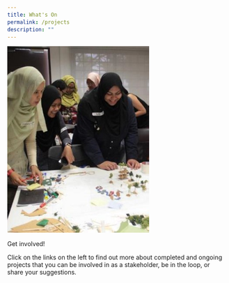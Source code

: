 ```yaml
---
title: What's On
permalink: /projects
description: ""
---
```


![Alt text for image on Isomer site](/images/Picture3.jpg)

Get involved!

Click on the links on the left to find out more about completed and ongoing projects that you can be involved in as a stakeholder, be in the loop, or share your suggestions.